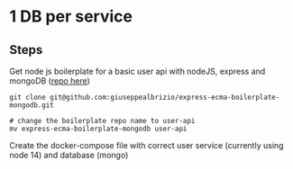 # 1 DB per service

## Steps

Get node js boilerplate for a basic user api with nodeJS, express and mongoDB ([repo here](https://github.com/giuseppealbrizio/express-ecma-boilerplate-mongodb))

```
git clone git@github.com:giuseppealbrizio/express-ecma-boilerplate-mongodb.git

# change the boilerplate repo name to user-api
mv express-ecma-boilerplate-mongodb user-api
```

Create the docker-compose file with correct user service (currently using node 14) and database (mongo)

